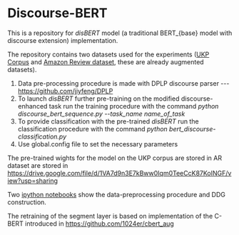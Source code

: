 # Discourse-BERT
This is a repository for *disBERT* model (a traditional BERT_{base} model with discourse extension) implementation.

The repository contains two datasets used for the experiments ([UKP Corpus](https://github.com/lizagonch/Discourse-BERT/tree/master/datasets/discourse) and [Amazon Review dataset](https://github.com/lizagonch/Discourse-BERT/tree/master/datasets/amazon), these are already augmented datasets).

1. Data pre-processing procedure is made with DPLP discourse parser --- https://github.com/jiyfeng/DPLP
2. To launch *disBERT* further pre-training on the modified discourse-enhanced task run the training procedure with the command *python discourse_bert_sequence.py --task_name *name_of_task**
3. To provide classification with the pre-trained *disBERT* run the classification procedure with the command *python bert_discourse-classification.py*
4. Use global.config file to set the necessary parameters

The pre-trained wights for the model on the UKP corpus are stored in AR dataset are stored in https://drive.google.com/file/d/1VA7d9n3E7kBww0Iqm0TeeCcK87KoINGF/view?usp=sharing

Two [ipython notebooks](https://github.com/lizagonch/Discourse-BERT/tree/master/data_pre-processing) show the data-preprocessing procedure and DDG construction.

The retraining of the segment layer is based on implementation of the C-BERT introduced in https://github.com/1024er/cbert_aug
